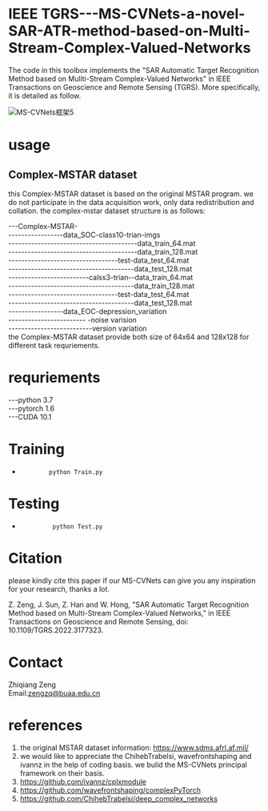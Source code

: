 # IEEE TGRS---MS-CVNets-a-novel-SAR-ATR-method-based-on-Multi-Stream-Complex-Valued-Networks

The code in this toolbox implements the "SAR Automatic Target Recognition Method based on Muliti-Stream Complex-Valued Networks" in IEEE Transactions on Geoscience and Remote Sensing (TGRS). More specifically, it is detailed as follow.

![MS-CVNets框架5](https://user-images.githubusercontent.com/44805578/169686156-a2f9dfa9-ce57-4659-8884-bc3ec90c6e5b.png)

# usage
## Complex-MSTAR dataset
this Complex-MSTAR dataset is based on the original MSTAR program. we do not participate in the data acquisition work, only data redistribution and collation. the complex-mstar dataset structure is as follows:

---Complex-MSTAR-<br>
-----------------data_SOC-class10-trian-imgs<br>
----------------------------------------data_train_64.mat<br>
----------------------------------------data_train_128.mat<br>
----------------------------------test-data_test_64.mat<br>
---------------------------------------data_test_128.mat<br>
-------------------------calss3-trian--data_train_64.mat<br>
---------------------------------------data_train_128.mat<br>
----------------------------------test-data_test_64.mat<br>
---------------------------------------data_test_128.mat<br>
-----------------data_EOC-depression_variation<br>
------------------------ -noise varision<br>
--------------------------version variation<br>
the Complex-MSTAR dataset provide both size of 64x64 and 128x128 for different task requriements.

# requriements
---python 3.7  
---pytorch 1.6  
---CUDA 10.1  

# Training

-             python Train.py                        

# Testing

-              python Test.py                 


# Citation
please kindly cite this paper if our MS-CVNets can give you any inspiration for your research, thanks a lot.  

Z. Zeng, J. Sun, Z. Han and W. Hong, "SAR Automatic Target Recognition Method based on Multi-Stream Complex-Valued Networks," in IEEE Transactions on Geoscience and Remote Sensing, doi: 10.1109/TGRS.2022.3177323.

# Contact
Zhiqiang Zeng  
Email:zengzq@buaa.edu.cn  

# references
1. the original MSTAR dataset information:  https://www.sdms.afrl.af.mil/
2. we would like to appreciate the ChihebTrabelsi, wavefrontshaping and ivannz in the help of coding basis. we bulid the MS-CVNets principal framework on their basis.<br>
3. https://github.com/ivannz/cplxmodule  
4. https://github.com/wavefrontshaping/complexPyTorch  
5. https://github.com/ChihebTrabelsi/deep_complex_networks                            


